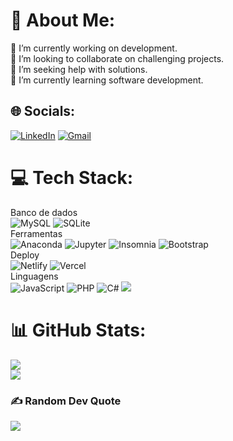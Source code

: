 # 💫 About Me:
🔭 I’m currently working on development.<br>👯 I’m looking to collaborate on challenging projects.<br>🤝 I’m seeking help with solutions.<br>🌱 I’m currently learning software development.</br>

## 🌐 Socials:
[![LinkedIn](https://img.shields.io/badge/LinkedIn-0077B5?style=for-the-badge&logo=linkedin&logoColor=white)](https://www.linkedin.com/in/francisco-lima-713203229/)
[![Gmail](https://img.shields.io/badge/Gmail-333333?style=for-the-badge&logo=gmail&logoColor=red)](mailto:franciscolimapro@gmail.com)

# 💻 Tech Stack:
Banco de dados</br>
![MySQL](https://img.shields.io/badge/mysql-4479A1.svg?style=for-the-badge&logo=mysql&logoColor=white)
![SQLite](https://img.shields.io/badge/SQLite-003B57.svg?style=for-the-badge&logo=SQLite&logoColor=white)</br>
Ferramentas</br>
![Anaconda](https://img.shields.io/badge/Anaconda-%2344A833.svg?style=for-the-badge&logo=anaconda&logoColor=white)
![Jupyter](https://img.shields.io/badge/Jupyter-F37626.svg?style=for-the-badge&logo=Jupyter&logoColor=white)
![Insomnia](https://img.shields.io/badge/Insomnia-black?style=for-the-badge&logo=insomnia&logoColor=5849BE)
![Bootstrap](https://img.shields.io/badge/bootstrap-%238511FA.svg?style=for-the-badge&logo=bootstrap&logoColor=white)</br>
Deploy</br>
![Netlify](https://img.shields.io/badge/netlify-%23000000.svg?style=for-the-badge&logo=netlify&logoColor=#00C7B7)
![Vercel](https://img.shields.io/badge/vercel-%23000000.svg?style=for-the-badge&logo=vercel&logoColor=white)</br>
Linguagens</br>
![JavaScript](https://img.shields.io/badge/javascript-%23323330.svg?style=for-the-badge&logo=javascript&logoColor=%23F7DF1E)
![PHP](https://img.shields.io/badge/php-%23777BB4.svg?style=for-the-badge&logo=php&logoColor=white)
![C#](https://img.shields.io/badge/C%23-239120?style=for-the-badge&logo=csharp&logoColor=white)
![](https://www.codewars.com/users/franciscolima-pro/badges/micro)
# 📊 GitHub Stats:
![](https://github-readme-streak-stats.herokuapp.com/?user=franciscolima-pro&theme=dark&hide_border=false)<br/>
![](https://github-readme-stats.vercel.app/api/top-langs/?username=franciscolima-pro&theme=dark&hide_border=false&include_all_commits=false&count_private=false&layout=compact)

### ✍️ Random Dev Quote
![](https://quotes-github-readme.vercel.app/api?type=horizontal&theme=merko)

<!-- Proudly created with GPRM ( https://gprm.itsvg.in ) -->

